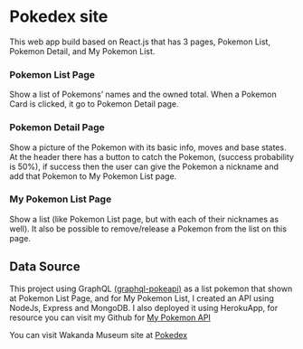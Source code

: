 # Pokedex site

This web app build based on React.js that has 3 pages, Pokemon List, Pokemon Detail, and My Pokemon List. 

### Pokemon List Page
Show a list of Pokemons’ names and the owned total. When a Pokemon Card is clicked, it go to Pokemon Detail page.

### Pokemon Detail Page
Show a picture of the Pokemon with its basic info, moves and base states. At the header there has a button to catch the Pokemon, (success probability is 50%), if success then the user can give the Pokemon a nickname and add that Pokemon to My Pokemon List page.

### My Pokemon List Page
Show a list (like Pokemon List page, but with each of their nicknames as well). It also be possible to remove/release a Pokemon from the list on this page. 


## Data Source
This project using GraphQL <a href="https://graphql-pokeapi.vercel.app" target="_blank">(graphql-pokeapi)</a> as a list pokemon that shown at Pokemon List Page, and for My Pokemon List, I created an API using NodeJs, Express and MongoDB. I also deployed it using HerokuApp, for resource you can visit my Github for <a href="https://github.com/amalianrlt/pokemonApi" target="_blank">My Pokemon API</a>

You can visit Wakanda Museum site at <a href="https://wakanda-museum.amalianurlita.com" target="_blank">Pokedex</p>

